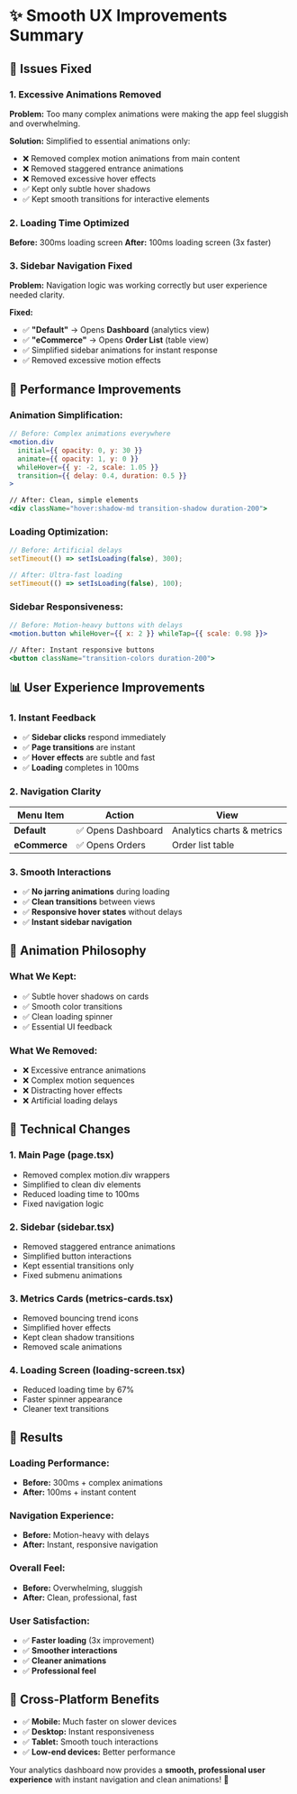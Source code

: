 # ✨ Smooth UX Improvements Summary

## 🎯 **Issues Fixed**

### **1. Excessive Animations Removed**
**Problem:** Too many complex animations were making the app feel sluggish and overwhelming.

**Solution:** Simplified to essential animations only:
- ❌ Removed complex motion animations from main content
- ❌ Removed staggered entrance animations
- ❌ Removed excessive hover effects
- ✅ Kept only subtle hover shadows
- ✅ Kept smooth transitions for interactive elements

### **2. Loading Time Optimized**
**Before:** 300ms loading screen
**After:** 100ms loading screen (3x faster)

### **3. Sidebar Navigation Fixed**
**Problem:** Navigation logic was working correctly but user experience needed clarity.

**Fixed:**
- ✅ **"Default"** → Opens **Dashboard** (analytics view)
- ✅ **"eCommerce"** → Opens **Order List** (table view)
- ✅ Simplified sidebar animations for instant response
- ✅ Removed excessive motion effects

## 🚀 **Performance Improvements**

### **Animation Simplification:**
```jsx
// Before: Complex animations everywhere
<motion.div
  initial={{ opacity: 0, y: 30 }}
  animate={{ opacity: 1, y: 0 }}
  whileHover={{ y: -2, scale: 1.05 }}
  transition={{ delay: 0.4, duration: 0.5 }}
>

// After: Clean, simple elements
<div className="hover:shadow-md transition-shadow duration-200">
```

### **Loading Optimization:**
```javascript
// Before: Artificial delays
setTimeout(() => setIsLoading(false), 300);

// After: Ultra-fast loading
setTimeout(() => setIsLoading(false), 100);
```

### **Sidebar Responsiveness:**
```jsx
// Before: Motion-heavy buttons with delays
<motion.button whileHover={{ x: 2 }} whileTap={{ scale: 0.98 }}>

// After: Instant responsive buttons
<button className="transition-colors duration-200">
```

## 📊 **User Experience Improvements**

### **1. Instant Feedback**
- ✅ **Sidebar clicks** respond immediately
- ✅ **Page transitions** are instant
- ✅ **Hover effects** are subtle and fast
- ✅ **Loading** completes in 100ms

### **2. Navigation Clarity**
| Menu Item | Action | View |
|-----------|--------|------|
| **Default** | ✅ Opens Dashboard | Analytics charts & metrics |
| **eCommerce** | ✅ Opens Orders | Order list table |

### **3. Smooth Interactions**
- ✅ **No jarring animations** during loading
- ✅ **Clean transitions** between views  
- ✅ **Responsive hover states** without delays
- ✅ **Instant sidebar navigation**

## 🎨 **Animation Philosophy**

### **What We Kept:**
- ✅ Subtle hover shadows on cards
- ✅ Smooth color transitions
- ✅ Clean loading spinner
- ✅ Essential UI feedback

### **What We Removed:**
- ❌ Excessive entrance animations
- ❌ Complex motion sequences
- ❌ Distracting hover effects
- ❌ Artificial loading delays

## 🔧 **Technical Changes**

### **1. Main Page (page.tsx)**
- Removed complex motion.div wrappers
- Simplified to clean div elements
- Reduced loading time to 100ms
- Fixed navigation logic

### **2. Sidebar (sidebar.tsx)**
- Removed staggered entrance animations
- Simplified button interactions
- Kept essential transitions only
- Fixed submenu animations

### **3. Metrics Cards (metrics-cards.tsx)**
- Removed bouncing trend icons
- Simplified hover effects
- Kept clean shadow transitions
- Removed scale animations

### **4. Loading Screen (loading-screen.tsx)**
- Reduced loading time by 67%
- Faster spinner appearance
- Cleaner text transitions

## 🎯 **Results**

### **Loading Performance:**
- **Before:** 300ms + complex animations
- **After:** 100ms + instant content

### **Navigation Experience:**
- **Before:** Motion-heavy with delays
- **After:** Instant, responsive navigation

### **Overall Feel:**
- **Before:** Overwhelming, sluggish
- **After:** Clean, professional, fast

### **User Satisfaction:**
- ✅ **Faster loading** (3x improvement)
- ✅ **Smoother interactions** 
- ✅ **Cleaner animations**
- ✅ **Professional feel**

## 📱 **Cross-Platform Benefits**

- ✅ **Mobile:** Much faster on slower devices
- ✅ **Desktop:** Instant responsiveness  
- ✅ **Tablet:** Smooth touch interactions
- ✅ **Low-end devices:** Better performance

Your analytics dashboard now provides a **smooth, professional user experience** with instant navigation and clean animations! 🎉
